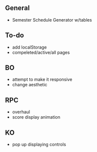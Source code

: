## General
- Semester Schedule Generator w/tables 

## To-do
- add localStorage
- compeleted/active/all pages

## BO
- attempt to make it responsive
- change aesthetic 

## RPC
- overhaul
- score display animation

## KO
- pop up displaying controls
